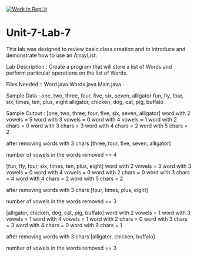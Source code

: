 [![Work in Repl.it](https://classroom.github.com/assets/work-in-replit-14baed9a392b3a25080506f3b7b6d57f295ec2978f6f33ec97e36a161684cbe9.svg)](https://classroom.github.com/online_ide?assignment_repo_id=4212825&assignment_repo_type=AssignmentRepo)
# Unit-7-Lab-7
This lab was designed to review basic class creation and to introduce and demonstrate how to use an ArrayList.  


Lab Description :   Create a program that will store a list of Words and perform particular operations on the list of Words.


Files Needed ::
Word.java
Words.java
Main.java

Sample Data : 
one, two, three, four, five, six, seven, alligator
fun, fly, four, six, times, ten, plus, eight
alligator, chicken, dog, cat, pig, buffalo


Sample Output : 
[one, two, three, four, five, six, seven, alligator]
word with 2 vowels = 5
word with 3 vowels = 0
word with 4 vowels = 1
word with 2 chars = 0
word with 3 chars = 3
word with 4 chars = 2
word with 5 chars = 2

after removing words with 3 chars 
[three, four, five, seven, alligator]

number of vowels in the words removed == 4



[fun, fly, four, six, times, ten, plus, eight]
word with 2 vowels = 3
word with 3 vowels = 0
word with 4 vowels = 0
word with 2 chars = 0
word with 3 chars = 4
word with 4 chars = 2
word with 5 chars = 2

after removing words with 3 chars 
[four, times, plus, eight]

number of vowels in the words removed == 3



[alligator, chicken, dog, cat, pig, buffalo]
word with 2 vowels = 1
word with 3 vowels = 1
word with 4 vowels = 1
word with 2 chars = 0
word with 3 chars = 3
word with 4 chars = 0
word with 9 chars = 1

after removing words with 3 chars 
[alligator, chicken, buffalo]

number of vowels in the words removed == 3

